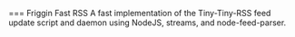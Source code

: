 === Friggin Fast RSS
A fast implementation of the Tiny-Tiny-RSS feed update script and daemon using NodeJS, streams, and node-feed-parser.
